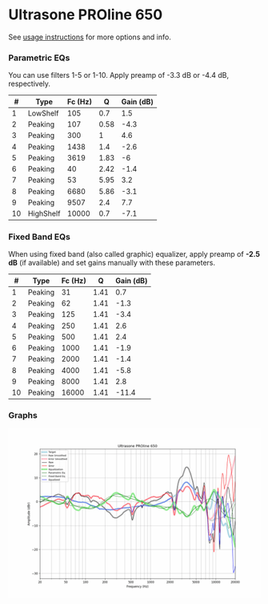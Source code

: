 # Ultrasone PROline 650
See [usage instructions](https://github.com/jaakkopasanen/AutoEq#usage) for more options and info.

### Parametric EQs
You can use filters 1-5 or 1-10. Apply preamp of -3.3 dB or -4.4 dB, respectively.

|   # | Type      |   Fc (Hz) |    Q |   Gain (dB) |
|-----|-----------|-----------|------|-------------|
|   1 | LowShelf  |       105 | 0.7  |         1.5 |
|   2 | Peaking   |       107 | 0.58 |        -4.3 |
|   3 | Peaking   |       300 | 1    |         4.6 |
|   4 | Peaking   |      1438 | 1.4  |        -2.6 |
|   5 | Peaking   |      3619 | 1.83 |        -6   |
|   6 | Peaking   |        40 | 2.42 |        -1.4 |
|   7 | Peaking   |        53 | 5.95 |         3.2 |
|   8 | Peaking   |      6680 | 5.86 |        -3.1 |
|   9 | Peaking   |      9507 | 2.4  |         7.7 |
|  10 | HighShelf |     10000 | 0.7  |        -7.1 |

### Fixed Band EQs
When using fixed band (also called graphic) equalizer, apply preamp of **-2.5 dB** (if available) and set gains manually with these parameters.

|   # | Type    |   Fc (Hz) |    Q |   Gain (dB) |
|-----|---------|-----------|------|-------------|
|   1 | Peaking |        31 | 1.41 |         0.7 |
|   2 | Peaking |        62 | 1.41 |        -1.3 |
|   3 | Peaking |       125 | 1.41 |        -3.4 |
|   4 | Peaking |       250 | 1.41 |         2.6 |
|   5 | Peaking |       500 | 1.41 |         2.4 |
|   6 | Peaking |      1000 | 1.41 |        -1.9 |
|   7 | Peaking |      2000 | 1.41 |        -1.4 |
|   8 | Peaking |      4000 | 1.41 |        -5.8 |
|   9 | Peaking |      8000 | 1.41 |         2.8 |
|  10 | Peaking |     16000 | 1.41 |       -11.4 |

### Graphs
![](./Ultrasone%20PROline%20650.png)
